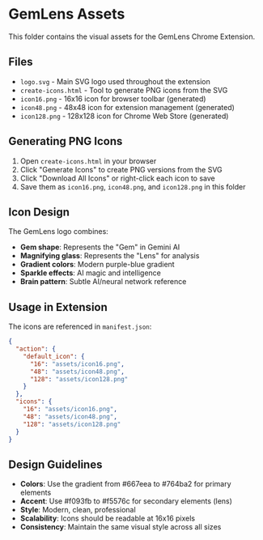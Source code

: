 # GemLens Assets

This folder contains the visual assets for the GemLens Chrome Extension.

## Files

- `logo.svg` - Main SVG logo used throughout the extension
- `create-icons.html` - Tool to generate PNG icons from the SVG
- `icon16.png` - 16x16 icon for browser toolbar (generated)
- `icon48.png` - 48x48 icon for extension management (generated)
- `icon128.png` - 128x128 icon for Chrome Web Store (generated)

## Generating PNG Icons

1. Open `create-icons.html` in your browser
2. Click "Generate Icons" to create PNG versions from the SVG
3. Click "Download All Icons" or right-click each icon to save
4. Save them as `icon16.png`, `icon48.png`, and `icon128.png` in this folder

## Icon Design

The GemLens logo combines:
- **Gem shape**: Represents the "Gem" in Gemini AI
- **Magnifying glass**: Represents the "Lens" for analysis
- **Gradient colors**: Modern purple-blue gradient
- **Sparkle effects**: AI magic and intelligence
- **Brain pattern**: Subtle AI/neural network reference

## Usage in Extension

The icons are referenced in `manifest.json`:

```json
{
  "action": {
    "default_icon": {
      "16": "assets/icon16.png",
      "48": "assets/icon48.png", 
      "128": "assets/icon128.png"
    }
  },
  "icons": {
    "16": "assets/icon16.png",
    "48": "assets/icon48.png",
    "128": "assets/icon128.png"
  }
}
```

## Design Guidelines

- **Colors**: Use the gradient from #667eea to #764ba2 for primary elements
- **Accent**: Use #f093fb to #f5576c for secondary elements (lens)
- **Style**: Modern, clean, professional
- **Scalability**: Icons should be readable at 16x16 pixels
- **Consistency**: Maintain the same visual style across all sizes

